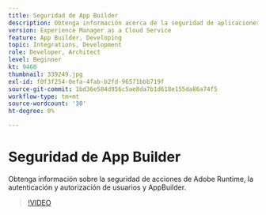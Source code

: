 ```yaml
---
title: Seguridad de App Builder
description: Obtenga información acerca de la seguridad de aplicaciones de App Builder para AEM as a Cloud Service.
version: Experience Manager as a Cloud Service
feature: App Builder, Developing
topic: Integrations, Development
role: Developer, Architect
level: Beginner
kt: 9460
thumbnail: 339249.jpg
exl-id: f0f3f254-0efa-4fab-b2fd-96571bbb719f
source-git-commit: 1bd36e584d956c5ae8da7b1d618e155da86a74f5
workflow-type: tm+mt
source-wordcount: '30'
ht-degree: 0%

---
```


# Seguridad de App Builder

Obtenga información sobre la seguridad de acciones de Adobe Runtime, la autenticación y autorización de usuarios y AppBuilder.

>[!VIDEO](https://video.tv.adobe.com/v/343297/?quality=12&learn=on&captions=spa)
